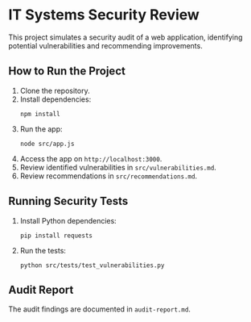 # IT Systems Security Review

This project simulates a security audit of a web application, identifying potential vulnerabilities and recommending improvements.

## How to Run the Project

1. Clone the repository.
2. Install dependencies:
    ```
    npm install
    ```
3. Run the app:
    ```
    node src/app.js
    ```
4. Access the app on `http://localhost:3000`.
5. Review identified vulnerabilities in `src/vulnerabilities.md`.
6. Review recommendations in `src/recommendations.md`.

## Running Security Tests
1. Install Python dependencies:
    ```
    pip install requests
    ```
2. Run the tests:
    ```
    python src/tests/test_vulnerabilities.py
    ```

## Audit Report
The audit findings are documented in `audit-report.md`.
